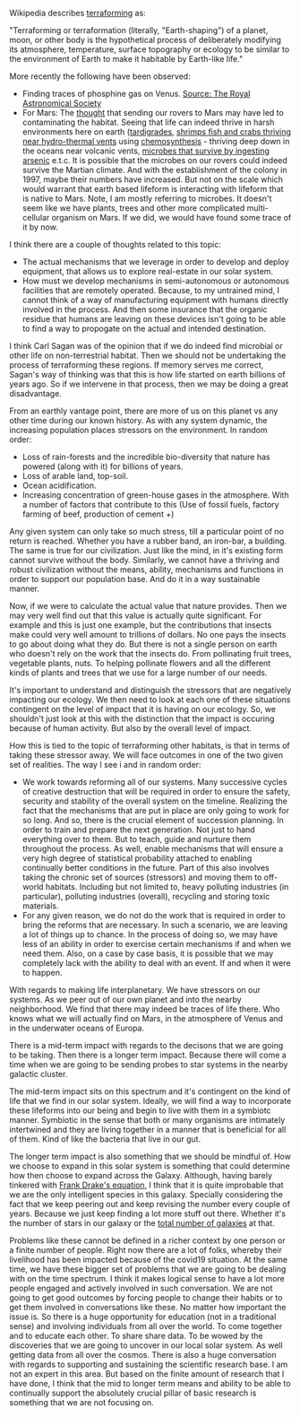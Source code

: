 Wikipedia describes [terraforming]() as:

"Terraforming or terraformation (literally, "Earth-shaping") of a planet, moon, or other body is the hypothetical process of deliberately modifying its atmosphere, temperature, surface topography or ecology to be similar to the environment of Earth to make it habitable by Earth-like life."

More recently the following have been observed:
* Finding traces of phosphine gas on Venus. [Source: The Royal Astronomical Society](https://stellardreams.github.io/Phosphine-on-Venus/)
* For Mars: The [thought](https://www.nationalgeographic.com/news/2016/09/mars-journey-nasa-alien-life-protection-humans-planets-space) that sending our rovers to Mars may have led to contaminating the habitat. Seeing that life can indeed thrive in harsh environments here on earth ([tardigrades](https://en.wikipedia.org/wiki/Tardigrade#Survival_after_exposure_to_outer_space), [shrimps fish and crabs thriving near hydro-thermal vents](https://ocean.si.edu/ocean-life/invertebrates/hydrothermal-vent-creatures) using [chemosynthesis](https://en.wikipedia.org/wiki/Chemosynthesis#:~:text=In%20biochemistry%2C%20chemosynthesis%20is%20the,energy%2C%20rather%20than%20sunlight%2C%20as) - thriving deep down in the oceans near volcanic vents, [microbes that survive by ingesting arsenic](https://toxics.usgs.gov/highlights/arsenic_bugs.html) e.t.c. It is possible that the microbes on our rovers could indeed survive the Martian climate. And with the establishment of the colony in 1997, maybe their numbers have increased. But not on the scale which would warrant that earth based lifeform is interacting with lifeform that is native to Mars. Note, I am mostly referring to microbes. It doesn't seem like we have plants, trees and other more complicated multi-cellular organism on Mars. If we did, we would have found some trace of it by now.  

I think there are a couple of thoughts related to this topic:
* The actual mechanisms that we leverage in order to develop and deploy equipment, that allows us to explore real-estate in our solar system.
* How must we develop mechanisms in semi-autonomous or autonomous facilities that are remotely operated. Because, to my untrained mind, I cannot think of a way of manufacturing equipment with humans directly involved in the process. And then some insurance that the organic residue that humans are leaving on these devices isn't going to be able to find a way to propogate on the actual and intended destination. 

I think Carl Sagan was of the opinion that if we do indeed find microbial or other life on non-terrestrial habitat. Then we should not be undertaking the process of terraforming these regions. If memory serves me correct, Sagan's way of thinking was that this is how life started on earth billions of years ago. So if we intervene in that process, then we may be doing a great disadvantage. 

From an earthly vantage point, there are more of us on this planet vs any other time during our known history. As with any system dynamic, the increasing population places stressors on the environment. In random order:
* Loss of rain-forests and the incredible bio-diversity that nature has powered (along with it) for billions of years. 
* Loss of arable land, top-soil. 
* Ocean acidification. 
* Increasing concentration of green-house gases in the atmosphere. With a number of factors that contribute to this (Use of fossil fuels, factory farming of beef, production of cement +)

Any given system can only take so much stress, till a particular point of no return is reached. Whether you have a rubber band, an iron-bar, a building. The same is true for our civilization. Just like the mind, in it's existing form cannot survive without the body. Similarly, we cannot have a thriving and robust civilization without the means, ability, mechanisms and functions in order to support our population base. And do it in a way sustainable manner. 

Now, if we were to calculate the actual value that nature provides. Then we may very well find out that this value is actually quite significant. For example and this is just one example, but the contributions that insects make could very well amount to trillions of dollars. No one pays the insects to go about doing what they do. But there is not a single person on earth who doesn't rely on the work that the insects do. From pollinating fruit trees, vegetable plants, nuts. To helping pollinate flowers and all the different kinds of plants and trees that we use for a large number of our needs.

It's important to understand and distinguish the stressors that are negatively impacting our ecology. We then need to look at each one of these situations contingent on the level of impact that it is having on our ecology. So, we shouldn't just look at this with the distinction that the impact is occuring because of human activity. But also by the overall level of impact.  

How this is tied to the topic of terraforming other habitats, is that in terms of taking these stressor away. We will face outcomes in one of the two given set of realities. The way I see i and in random order:
* We work towards reforming all of our systems. Many successive cycles of creative destruction that will be required in order to ensure the safety, security and stability of the overall system on the timeline. Realizing the fact that the mechanisms that are put in place are only going to work for so long. And so, there is the crucial element of succession planning. In order to train and prepare the next generation. Not just to hand everything over to them. But to teach, guide and nurture them throughout the process. As well, enable mechanisms that will ensure a very high degree of statistical probability attached to enabling continually better conditions in the future. Part of this also involves taking the chronic set of sources (stressors) and moving them to off-world habitats. Including but not limited to, heavy polluting industries (in particular), polluting industries (overall), recycling and storing toxic materials.  
* For any given reason, we do not do the work that is required in order to bring the reforms that are necessary. In such a scenario, we are leaving a lot of things up to chance. In the process of doing so, we may have less of an ability in order to exercise certain mechanisms if and when we need them. Also, on a case by case basis, it is possible that we may completely lack with the ability to deal with an event. If and when it were to happen. 

With regards to making life interplanetary. We have stressors on our systems. As we peer out of our own planet and into the nearby neighborhood. We find that there may indeed be traces of life there. Who knows what we will actually find on Mars, in the atmosphere of Venus and in the underwater oceans of Europa. 

There is a mid-term impact with regards to the decisons that we are going to be taking. Then there is a longer term impact. Because there will come a time when we are going to be sending probes to star systems in the nearby galactic cluster. 

The mid-term impact sits on this spectrum and it's contingent on the kind of life that we find in our solar system. Ideally, we will find a way to incorporate these lifeforms into our being and begin to live with them in a symbiotc manner. Symbiotic in the sense that both or many organisms are intimately intertwined and they are living together in a manner that is beneficial for all of them. Kind of like the bacteria that live in our gut. 

The longer term impact is also something that we should be mindful of. How we choose to expand in this solar system is something that could determine how then choose to expand across the Galaxy. Although, having barely tinkered with [Frank Drake's equation](https://youtu.be/2kcHGNa6vRs), I think that it is quite improbable that we are the only intelligent species in this galaxy. Specially considering the fact that we keep peering out and keep revising the number every couple of years. Because we just keep finding a lot more stuff out there. Whether it's the number of stars in our galaxy or the [total number of galaxies](https://www.forbes.com/sites/startswithabang/2018/10/18/this-is-how-we-know-there-are-two-trillion-galaxies-in-the-universe/) at that. 

Problems like these cannot be defined in a richer context by one person or a finite number of people. Right now there are a lot of folks, whereby their livelihood has been impacted because of the covid19 situation. At the same time, we have these bigger set of problems that we are going to be dealing with on the time spectrum. I think it makes logical sense to have a lot more people engaged and actively involved in such conversation. We are not going to get good outcomes by forcing people to change their habits or to get them involved in conversations like these. No matter how important the issue is. So there is a huge opportunity for education (not in a traditional sense) and involving individuals from all over the world. To come together and to educate each other. To share share data. To be wowed by the discoveries that we are going to uncover in our local solar system. As well getting data from all over the cosmos. There is also a huge conversation with regards to supporting and sustaining the scientific research base. I am not an expert in this area. But based on the finite amount of research that I have done, I think that the mid to longer term means and ability to be able to continually support the absolutely crucial pillar of basic research is something that we are not focusing on. 
